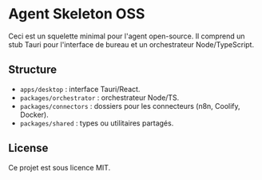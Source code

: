 # Agent Skeleton OSS

Ceci est un squelette minimal pour l'agent open-source. Il comprend un stub Tauri pour l'interface de bureau et un orchestrateur Node/TypeScript.

## Structure
- `apps/desktop` : interface Tauri/React.
- `packages/orchestrator` : orchestrateur Node/TS.
- `packages/connectors` : dossiers pour les connecteurs (n8n, Coolify, Docker).
- `packages/shared` : types ou utilitaires partagés.

## License
Ce projet est sous licence MIT.
